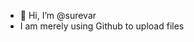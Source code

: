 - 👋 Hi, I’m @surevar
- I am merely using Github to upload files

<!---
surevar/surevar is a ✨ special ✨ repository because its `README.md` (this file) appears on your GitHub profile.
You can click the Preview link to take a look at your changes.
--->
